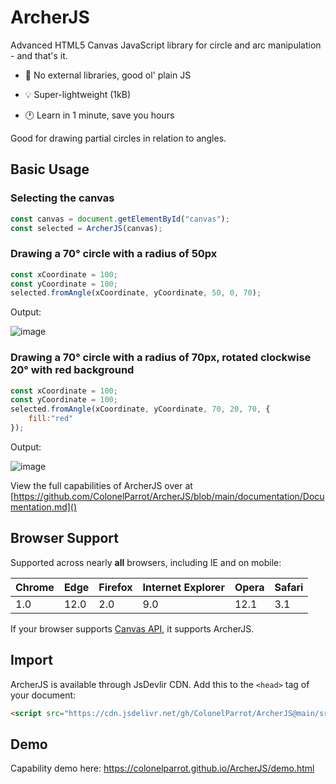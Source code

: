 # ArcherJS

Advanced HTML5 Canvas JavaScript library for circle and arc manipulation - and that's it.

- 📙 No external libraries, good ol' plain JS

- 💡 Super-lightweight (1kB)

- 🕐 Learn in 1 minute, save you hours

Good for drawing partial circles in relation to angles.

## Basic Usage

### Selecting the canvas

```javascript
const canvas = document.getElementById("canvas");
const selected = ArcherJS(canvas);
```

### Drawing a 70° circle with a radius of 50px

```javascript
const xCoordinate = 100;
const yCoordinate = 100;
selected.fromAngle(xCoordinate, yCoordinate, 50, 0, 70);
```

Output:

![image](https://user-images.githubusercontent.com/65585002/120123274-e4481700-c17b-11eb-980f-1fdb9ee56267.png)


### Drawing a 70° circle with a radius of 70px, rotated clockwise 20° with red background


```javascript
const xCoordinate = 100;
const yCoordinate = 100;
selected.fromAngle(xCoordinate, yCoordinate, 70, 20, 70, {
    fill:"red"
});
```

Output:

![image](https://user-images.githubusercontent.com/65585002/120123281-f0cc6f80-c17b-11eb-8877-8c4b18e6846d.png)


View the full capabilities of ArcherJS over at [https://github.com/ColonelParrot/ArcherJS/blob/main/documentation/Documentation.md]()

## Browser Support

Supported across nearly **all** browsers, including IE and on mobile:

| Chrome | Edge | Firefox | Internet Explorer | Opera | Safari |
| ------ | ---- | ------- | ----------------- | ----- | ------ | 
| 1.0 | 12.0 | 2.0 | 9.0 | 12.1 | 3.1 | 

If your browser supports [Canvas API](https://developer.mozilla.org/en-US/docs/Web/API/Canvas_API), it supports ArcherJS. 

## Import

ArcherJS is available through JsDevlir CDN. Add this to the `<head>` tag of your document:

```html
<script src="https://cdn.jsdelivr.net/gh/ColonelParrot/ArcherJS@main/src/ArcherJS.min.js"></script>
```

## Demo

Capability demo here: https://colonelparrot.github.io/ArcherJS/demo.html
